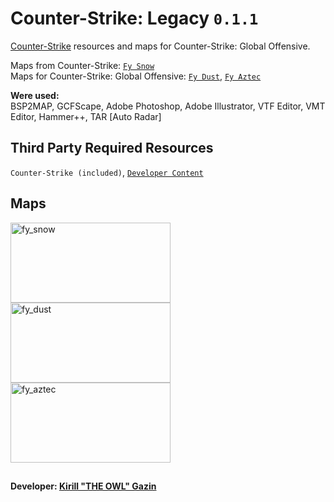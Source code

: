 # Counter-Strike: Legacy `0.1.1`
[Counter-Strike](https://store.steampowered.com/app/10/CounterStrike) resources and maps for Counter-Strike: Global Offensive.

Maps from Counter-Strike: [`Fy Snow`](https://steamcommunity.com/sharedfiles/filedetails/?id=2785423894)
<br>Maps for Counter-Strike: Global Offensive: [`Fy Dust`](https://steamcommunity.com/sharedfiles/filedetails/?id=2785424490), [`Fy Aztec`](https://steamcommunity.com/sharedfiles/filedetails/?id=2785424875)

**Were used:**<br>
BSP2MAP, GCFScape, Adobe Photoshop, Adobe Illustrator, VTF Editor, VMT Editor, Hammer++, TAR [Auto Radar]

## Third Party Required Resources
`Counter-Strike (included)`, [`Developer Content`](https://github.com/Redesaile/csgo-developer)

## Maps
<div>
  <img src="https://user-images.githubusercontent.com/90133781/188272331-20e11d43-75b7-48b3-8729-9f32b9248e34.png" width="256" height="128" alt="fy_snow">
  <img src="https://user-images.githubusercontent.com/90133781/188272329-f121bc98-cd39-4ab4-8b33-c042e1b94186.png" width="256" height="128" alt="fy_dust">
  <img src="https://user-images.githubusercontent.com/90133781/188272327-62c0744d-5dea-4c44-87e7-ecf52e5ad458.png" width="256" height="128" alt="fy_aztec">
</div>

##
**Developer: [Kirill "THE OWL" Gazin](https://github.com/redesaile)**
